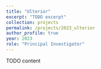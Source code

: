 ```yaml
---
title: "Ulterior"
excerpt: "TODO excerpt"
collection: projects
permalink: /projects/2023_ulterior
author_profile: true
year: 2023
role: "Principal Investigator"
---
```


TODO content
